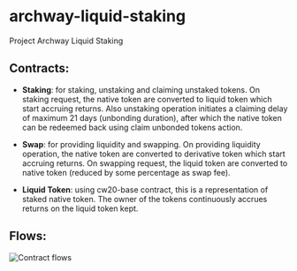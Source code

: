 # archway-liquid-staking

Project Archway Liquid Staking 

## Contracts:

- **Staking**: for staking, unstaking and claiming unstaked tokens. On staking request, the native token are converted to liquid token which start accruing returns. Also unstaking operation initiates a claiming delay of maximum 21 days (unbonding duration), after which the native token can be redeemed back using claim unbonded tokens action.

- **Swap**: for providing liquidity and swapping. On providing liquidity operation, the native token are converted to derivative token which start accruing returns. On swapping request, the liquid token are converted to native token (reduced by some percentage as swap fee).

- **Liquid Token**: using cw20-base contract, this is a representation of staked native token. The owner of the tokens continuously accrues returns on the liquid token kept.

## Flows:

![Contract flows](docs/contracts-diagram.png)